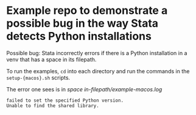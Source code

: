 # Example repo to demonstrate a possible bug in the way Stata detects Python installations

Possible bug: Stata incorrectly errors if there is a Python installation in a venv that has a space in its filepath.

To run the examples, `cd` into each directory and run the commands in the `setup-{macos}.sh` scripts.

The error one sees is in _space in-filepath/example-macos.log_

```
failed to set the specified Python version.
Unable to find the shared library.
```
